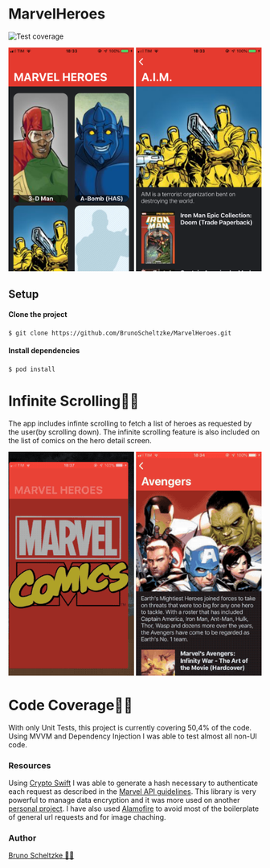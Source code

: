 # MarvelHeroes

![Test coverage](https://img.shields.io/badge/coverage-50,4%25-green.svg)

<img src="https://github.com/BrunoScheltzke/MarvelHeroes/blob/master/heroList.PNG" width="250">        <img src="https://github.com/BrunoScheltzke/MarvelHeroes/blob/master/heroDetail.PNG" width="250">

## Setup
#### Clone the project
`$ git clone https://github.com/BrunoScheltzke/MarvelHeroes.git`

#### Install dependencies
`$ pod install`

# Infinite Scrolling👨‍💻
The app includes infinte scrolling to fetch a list of heroes as requested by the user(by scrolling down). The infinite scrolling feature is also included on the list of comics on the hero detail screen.

<img src="https://github.com/BrunoScheltzke/MarvelHeroes/blob/master/HeroList.gif" width="250">        <img src="https://github.com/BrunoScheltzke/MarvelHeroes/blob/master/HeroDetail.gif" width="250">

# Code Coverage👨‍💻
With only Unit Tests, this project is currently covering 50,4% of the code. Using MVVM and Dependency Injection I was able to test almost all non-UI code.

### Resources
Using [Crypto Swift](https://github.com/krzyzanowskim/CryptoSwift) I was able to generate a hash necessary to authenticate each request as described in the [Marvel API guidelines](https://developer.marvel.com/documentation/authorization). This library is very powerful to manage data encryption and it was more used on another [personal project](https://github.com/BrunoScheltzke/FakeApp). I have also used [Alamofire](https://www.github.com/Alamofire/Alamofire) to avoid most of the boilerplate of general url requests and for image chaching.

### Author
[Bruno Scheltzke 🙋‍♂️](https://www.linkedin.com/in/brunoscheltzke/)
